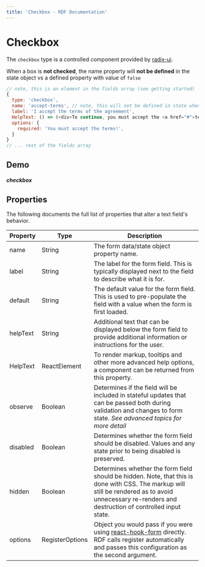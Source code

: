 ```yaml
---
title: 'Checkbox - RDF Documentation'
---
```


# Checkbox

The `checkbox` type is a controlled component provided by [radix-ui](https://www.radix-ui.com/docs/primitives/components/checkbox).

When a box is **not checked**, the name property will **not be defined** in the state object vs a defined property with value of `false`

```js
// note, this is an element in the fields array (see getting started)
{
  type: 'checkbox',
  name: 'accept-terms', // note, this will not be defined in state when box is not checked
  label: 'I accept the terms of the agreement',
  HelpText: () => (<div>To continue, you must accept the <a href="#">terms</a></div>),
  options: {
    required: 'You must accept the terms!',
  }
}
// ... rest of the fields array

```

## Demo

##### checkbox


## Properties

The following documents the full list of properties that alter a text field's behavior.

| Property   | Type | Description |
|--|--|--|
| name       | String | The form data/state object property name. |
| label      | String | The label for the form field. This is typically displayed next to the field to describe what it is for. |
| default    | String | The default value for the form field. This is used to pre-populate the field with a value when the form is first loaded.                                                                                                                                                          |
| helpText   | String | Additional text that can be displayed below the form field to provide additional information or instructions for the user.                                                                                                                                                                                                                      |
| HelpText   | ReactElement | To render markup, tooltips and other more advanced help options, a component can be returned from this property.                                                                                                                                                                                              |
| observe    | Boolean | Determines if the field will be included in stateful updates that can be passed both during validation and changes to form state. *See advanced topics for more detail*                                                                                                                                                                                     |
| disabled   | Boolean | Determines whether the form field should be disabled. Values and any state prior to being disabled is preserved.                                                                                                                                                                                   |
| hidden     | Boolean | Determines whether the form field should be hidden. Note, that this is done with CSS. The markup will still be rendered as to avoid unnecessary re-renders and destruction of controlled input state.                                                                                                                    |
| options    | RegisterOptions  | Object you would pass if you were using [react-hook-form](https://react-hook-form.com/api/useform/register) directly. RDF calls register automatically and passes this configuration as the second argument.

